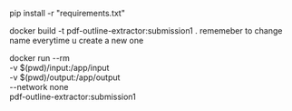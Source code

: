 pip install -r "requirements.txt"

docker build -t pdf-outline-extractor:submission1 .
rememeber to change name everytime u create a new one

docker run --rm \
  -v $(pwd)/input:/app/input \
  -v $(pwd)/output:/app/output \
  --network none \
  pdf-outline-extractor:submission1
